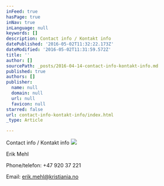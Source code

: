 ```yaml
---
inFeed: true
hasPage: true
inNav: true
inLanguage: null
keywords: []
description: Contact info / Kontakt info
datePublished: '2016-05-02T11:32:22.173Z'
dateModified: '2016-05-02T11:31:59.572Z'
title: ''
author: []
sourcePath: _posts/2016-04-14-contact-info-kontakt-info.md
published: true
authors: []
publisher:
  name: null
  domain: null
  url: null
  favicon: null
starred: false
url: contact-info-kontakt-info/index.html
_type: Article

---
```

Contact info / Kontakt info
![](https://the-grid-user-content.s3-us-west-2.amazonaws.com/8b61788f-a272-4772-90b8-1ce1d758014e.jpg)

Erik Mehl

Phone/telefon: +47 920 37 221

Email: erik.mehl@kristiania.no